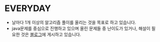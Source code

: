 # EVERYDAY
* 날마다 1개 이상의 알고리즘 풀이를 올리는 것을 목표로 하고 있습니다.
* java문제를 중심으로 진행하고 있으며 올린 문제들 중 난이도가 있거나, 해설이 필요한 것은 [블로그](https://hello-backend.tistory.com/)에 게시하고 있습니다.
